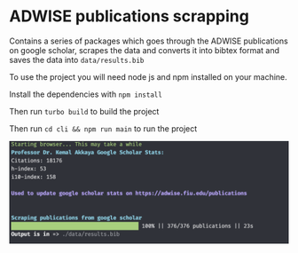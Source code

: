 # ADWISE publications scrapping

Contains a series of packages which goes through the ADWISE publications on google scholar, scrapes the data and converts it into bibtex format and saves the data into `data/results.bib`

To use the project you will need node js and npm installed on your machine.

Install the dependencies with `npm install`

Then run `turbo build` to build the project

Then run `cd cli && npm run main` to run the project

![Output](.assets/example.png)
